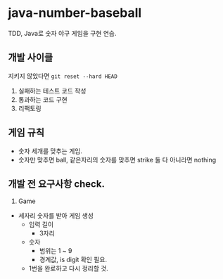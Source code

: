 # java-number-baseball

TDD, Java로 숫자 야구 게임을 구현 연습.

## 개발 사이클
지키지 않았다면 `git reset --hard HEAD`
1. 실패하는 테스트 코드 작성
2. 통과하는 코드 구현
3. 리팩토링

## 게임 규칙
* 숫자 세개를 맞추는 게임. 
* 숫자만 맞추면 ball, 같은자리의 숫자를 맞추면 strike 둘 다 아니라면 nothing

## 개발 전 요구사항 check.
1. Game
- 세자리 숫자를 받아 게임 생성
  - 입력 길이
    - 3자리
  - 숫자
    - 범위는 1 ~ 9
    - 경계값, is digit 확인 필요.
  - 1번을 완료하고 다시 정리할 것.
